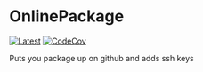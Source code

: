 # OnlinePackage

[![Latest](https://img.shields.io/badge/docs-latest-blue.svg)](https://bramtayl.github.io/OnlinePackage.jl/latest)
[![CodeCov](https://codecov.io/gh/bramtayl/OnlinePackage.jl/branch/master/graph/badge.svg)](https://codecov.io/gh/bramtayl/OnlinePackage.jl)

Puts you package up on github and adds ssh keys
